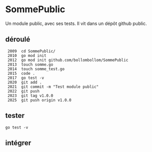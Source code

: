 # SommePublic

Un module public, avec ses tests. 
Il vit dans un dépôt github public. 


## déroulé
```
 2009  cd SommePublic/
 2010  go mod init
 2012  go mod init github.com/bollombollom/SommePublic
 2013  touch somme.go
 2014  touch somme_test.go
 2015  code .
 2017  go test -v
 2020  git add .
 2021  git commit -m "Test module public"
 2022  git push
 2023  git tag v1.0.0
 2025  git push origin v1.0.0
```

## tester
```
go test -v
``` 

## intégrer
